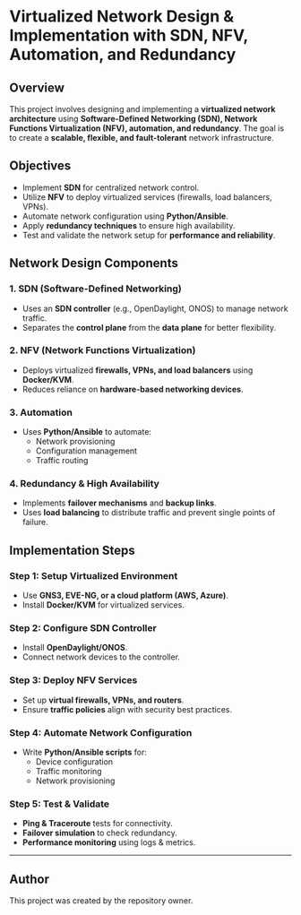 # Virtualized Network Design & Implementation with SDN, NFV, Automation, and Redundancy

## Overview
This project involves designing and implementing a **virtualized network architecture** using **Software-Defined Networking (SDN), Network Functions Virtualization (NFV), automation, and redundancy**. The goal is to create a **scalable, flexible, and fault-tolerant** network infrastructure.

## Objectives
- Implement **SDN** for centralized network control.
- Utilize **NFV** to deploy virtualized services (firewalls, load balancers, VPNs).
- Automate network configuration using **Python/Ansible**.
- Apply **redundancy techniques** to ensure high availability.
- Test and validate the network setup for **performance and reliability**.

## Network Design Components
### **1. SDN (Software-Defined Networking)**
- Uses an **SDN controller** (e.g., OpenDaylight, ONOS) to manage network traffic.
- Separates the **control plane** from the **data plane** for better flexibility.

### **2. NFV (Network Functions Virtualization)**
- Deploys virtualized **firewalls, VPNs, and load balancers** using **Docker/KVM**.
- Reduces reliance on **hardware-based networking devices**.

### **3. Automation**
- Uses **Python/Ansible** to automate:
  - Network provisioning
  - Configuration management
  - Traffic routing

### **4. Redundancy & High Availability**
- Implements **failover mechanisms** and **backup links**.
- Uses **load balancing** to distribute traffic and prevent single points of failure.

## Implementation Steps
### **Step 1: Setup Virtualized Environment**
- Use **GNS3, EVE-NG, or a cloud platform (AWS, Azure)**.
- Install **Docker/KVM** for virtualized services.

### **Step 2: Configure SDN Controller**
- Install **OpenDaylight/ONOS**.
- Connect network devices to the controller.

### **Step 3: Deploy NFV Services**
- Set up **virtual firewalls, VPNs, and routers**.
- Ensure **traffic policies** align with security best practices.

### **Step 4: Automate Network Configuration**
- Write **Python/Ansible scripts** for:
  - Device configuration
  - Traffic monitoring
  - Network provisioning

### **Step 5: Test & Validate**
- **Ping & Traceroute** tests for connectivity.
- **Failover simulation** to check redundancy.
- **Performance monitoring** using logs & metrics.

---

## Author
This project was created by the repository owner.
